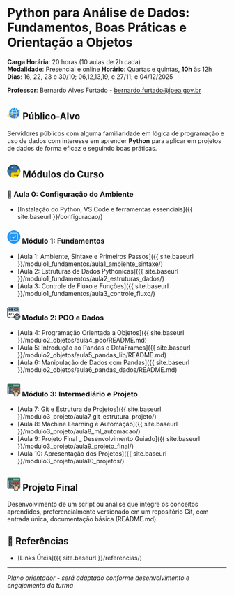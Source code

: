 # Python para Análise de Dados: Fundamentos, Boas Práticas e Orientação a Objetos

**Carga Horária**: 20 horas (10 aulas de 2h cada)  
**Modalidade**: Presencial e online 
**Horário**: Quartas e quintas, **10h** às 12h  
**Dias**: 16, 22, 23 e 30/10; 06,12,13,19, e 27/11; e 04/12/2025

**Professor**: Bernardo Alves Furtado - bernardo.furtado@ipea.gov.br

## <img src="images/world.png" width="30"> Público-Alvo
Servidores públicos com alguma familiaridade em lógica de programação e uso de dados com interesse em aprender **Python** para aplicar em projetos de dados de forma eficaz e seguindo boas práticas.

## <img src="images/python.png" width="30"> Módulos do Curso

### 🔧 Aula 0: Configuração do Ambiente

- [Instalação do Python, VS Code e ferramentas essenciais]({{ site.baseurl }}/configuracao/)

### <img src="images/tick.png" width="30"> Módulo 1: Fundamentos
- [Aula 1: Ambiente, Sintaxe e Primeiros Passos]({{ site.baseurl }}/modulo1_fundamentos/aula1_ambiente_sintaxe/)
- [Aula 2: Estruturas de Dados Pythonicas]({{ site.baseurl }}/modulo1_fundamentos/aula2_estruturas_dados/)
- [Aula 3: Controle de Fluxo e Funções]({{ site.baseurl }}/modulo1_fundamentos/aula3_controle_fluxo/)

### <img src="images/conf.png" width="30"> Módulo 2: POO e Dados
- [Aula 4: Programação Orientada a Objetos]({{ site.baseurl }}/modulo2_objetos/aula4_poo/README.md)
- [Aula 5: Introdução ao Pandas e DataFrames]({{ site.baseurl }}/modulo2_objetos/aula5_pandas_lib/README.md)
- [Aula 6: Manipulação de Dados com Pandas]({{ site.baseurl }}/modulo2_objetos/aula6_pandas_dados/README.md)

### <img src="images/do_it.png" width="30"> Módulo 3: Intermediário e Projeto
- [Aula 7: Git e Estrutura de Projetos]({{ site.baseurl }}/modulo3_projeto/aula7_git_estrutura_projeto/)
- [Aula 8: Machine Learning e Automação]({{ site.baseurl }}/modulo3_projeto/aula8_ml_automacao/)
- [Aula 9: Projeto Final _ Desenvolvimento Guiado]({{ site.baseurl }}/modulo3_projeto/aula9_projeto_final/)
- [Aula 10: Apresentação dos Projetos]({{ site.baseurl }}/modulo3_projeto/aula10_projetos/)

## <img src="images/do_it.png" width="30"> Projeto Final
Desenvolvimento de um script ou análise que integre os conceitos aprendidos, preferencialmente versionado em um repositório Git, com entrada única, documentação básica (README.md).

## 📖 Referências
- [Links Úteis]({{ site.baseurl }}/referencias/)

---

*Plano orientador - será adaptado conforme desenvolvimento e engajamento da turma*